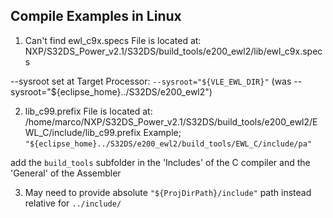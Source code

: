 Compile Examples in Linux
-------------------------
1. Can't find ewl_c9x.specs
File is located at:
NXP/S32DS_Power_v2.1/S32DS/build_tools/e200_ewl2/lib/ewl_c9x.specs

--sysroot  set at
Target Processor: `--sysroot="${VLE_EWL_DIR}"`  (was --sysroot="${eclipse_home}../S32DS/e200_ewl2")

2. lib_c99.prefix
File is located at:
/home/marco/NXP/S32DS_Power_v2.1/S32DS/build_tools/e200_ewl2/EWL_C/include/lib_c99.prefix
Example; `"${eclipse_home}../S32DS/e200_ewl2/build_tools/EWL_C/include/pa"`

add the `build_tools` subfolder in the 'Includes' of the C compiler and the 'General' of the Assembler 

3. May need to provide absolute `"${ProjDirPath}/include"` path instead relative for `../include/` 
